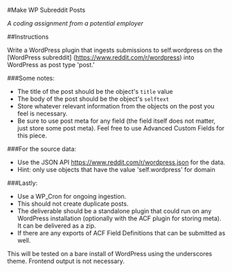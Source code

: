 #Make WP Subreddit Posts

*A coding assignment from a potential employer*

##Instructions

Write a WordPress plugin that ingests submissions to self.wordpress on the [WordPress subreddit] (https://www.reddit.com/r/wordpress) into WordPress as post type 'post.' 

###Some notes:

- The title of the post should be the object's `title` value
- The body of the post should be the object's `selftext`
- Store whatever relevant information from the objects on the post you feel is necessary.
- Be sure to use post meta for any field (the field itself does not matter, just store some post meta). Feel free to use Advanced Custom Fields for this piece.

###For the source data: 
- Use the JSON API https://www.reddit.com/r/wordpress.json for the data.
- Hint: only use objects that have the value 'self.wordpress' for domain

###Lastly:

- Use a WP_Cron for ongoing ingestion.
- This should not create duplicate posts.
- The deliverable should be a standalone plugin that could run on any WordPress installation (optionally with the ACF plugin for storing meta). It can be delivered as a zip. 
- If there are any exports of ACF Field Definitions that can be submitted as well.


This will be tested on a bare install of WordPress using the underscores theme. Frontend output is not necessary.
